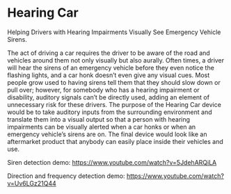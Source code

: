 # Hearing Car
Helping Drivers with Hearing Impairments Visually See Emergency Vehicle Sirens.

The act of driving a car requires the driver to be aware of the road and vehicles around them not only visually but also aurally. Often times, a driver will hear the sirens of an emergency vehicle before they even notice the flashing lights, and a car honk doesn’t even give any visual cues. Most people grow used to having sirens tell them that they should slow down or pull over; however, for somebody who has a hearing impairment or disability, auditory signals can’t be directly used, adding an element of unnecessary risk for these drivers. The purpose of the Hearing Car device would be to take auditory inputs from the surrounding environment and translate them into a visual output so that a person with hearing impairments can be visually alerted when a car honks or when an emergency vehicle’s sirens are on. The final device would look like an aftermarket product that anybody can easily place inside their vehicles and use. 

Siren detection demo: https://www.youtube.com/watch?v=5JdehARQiLA

Direction and frequency detection demo: https://www.youtube.com/watch?v=Uv6LGz21Q44
